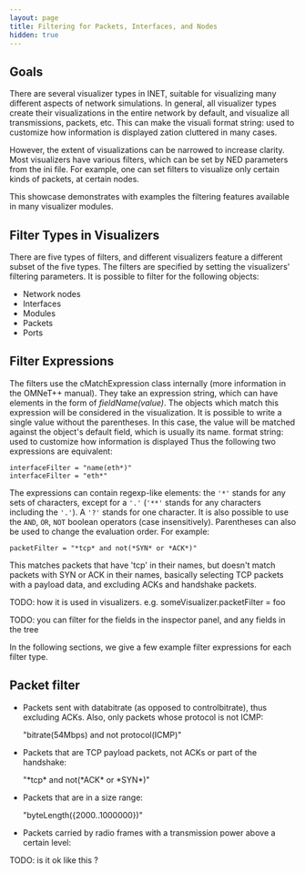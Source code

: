 ```yaml
---
layout: page
title: Filtering for Packets, Interfaces, and Nodes
hidden: true
---
```


## Goals

There are several visualizer types in INET, suitable for visualizing
many different aspects of network simulations. In general, all
visualizer types create their visualizations in the entire network by
default, and visualize all transmissions, packets, etc. This can make
the visuali
format string: used to customize how information is displayed
zation cluttered in many cases.

However, the extent of visualizations can be narrowed to increase
clarity. Most visualizers have various filters, which can be set by NED
parameters from the ini file. For example, one can set filters to
visualize only certain kinds of packets, at certain nodes.

This showcase demonstrates with examples the filtering features
available in many visualizer modules.

## Filter Types in Visualizers

There are five types of filters, and different visualizers feature a
different subset of the five types. The filters are specified by setting
the visualizers' filtering parameters. It is possible to filter for the
following objects:

-   Network nodes
-   Interfaces
-   Modules
-   Packets
-   Ports

## Filter Expressions

The filters use the cMatchExpression class internally (more information
in the OMNeT++ manual). They take an expression string, which can have
elements in the form of <var>fieldName(value)</var>. The objects which
match this expression will be considered in the visualization. It is
possible to write a single value without the parentheses. In this case,
the value will be matched against the object's default field, which is
usually its name.
format string: used to customize how information is displayed
 Thus the following two expressions are equivalent:

``` {.snippet}
interfaceFilter = "name(eth*)"
interfaceFilter = "eth*"
```

The expressions can contain regexp-like elements: the `'*'` stands for
any sets of characters, except for a `'.'` (`'**'` stands for any
characters including the `'.'`). A `'?'` stands for one character. It is
also possible to use the `AND`, `OR`, `NOT` boolean operators (case
insensitively). Parentheses can also be used to change the evaluation
order. For example:

``` {.snippet}
packetFilter = "*tcp* and not(*SYN* or *ACK*)"
```

This matches packets that have 'tcp' in their names, but doesn't match
packets with SYN or ACK in their names, basically selecting TCP packets
with a payload data, and excluding ACKs and handshake packets.

TODO: how it is used in visualizers. e.g. someVisualizer.packetFilter =
foo

TODO: you can filter for the fields in the inspector panel, and any
fields in the tree

In the following sections, we give a few example filter expressions for
each filter type.

## Packet filter

-   Packets sent with databitrate (as opposed to controlbitrate), thus
    excluding ACKs. Also, only packets whose protocol is not ICMP:

    <p><div class="snippet">
    "bitrate(54Mbps) and not protocol(ICMP)"
    </div></p>

-   Packets that are TCP payload packets, not ACKs or part of the
    handshake:

    <p><div class="snippet">
    "*tcp* and not(*ACK* or *SYN*)"
    </div></p>

-   Packets that are in a size range:

    <p><div class="snippet">
    "byteLength({2000..1000000})"
    </div></p>

-   Packets carried by radio frames with a transmission power above a
    certain level:

TODO: is it ok like this ?

<!--
What do i want to say in here ?

- there are 5 types of filters in visualizers: network node, node, packet, interface and port
- some visualizers have parameters that are these
- they take an expression ?

They are using cMatchExpression ... is that needed ?

Examples for the 5 filter types, with 3 or 4 examples each

Some examples:

nodeFilter: where componentType.name(StandardHost) and hasIP(192.168.0.*) ?

want to select nodes that has a certain IP and



<!--
What do i want to say here?

That the visualizations in inet tipically, by default, visualize a certain aspect of the simulation
in the entiry network, at all nodes, and all packets are visualized. The scope of the visualization
can be narrowed, by filtering for nodes, network nodes, packets, interfaces, and ports.
There are 5 types of filters, and different visualizers feature a different subset of the 5 types.

Programmatically, they are xyz. Sometimes they are not called that. Is this even needed?
--> <!--
There are filtering features that are available in many visualizers
one can filter for packets, interfaces, network nodes, modules and ports. These are the kinds that are available.
The filtering narrows the scope of the visualization for clarity. In general, these kinds are available,
but sometimes they are not called that. For example, there is the sourceFilter in xy visualizer, but it is essentially
a nodeFilter.

filters can have expressions...one can filter for the stuff that is in the inspector panel
so something like...visualize transmissions whose someField = someValue

for example, wanna visualize transmissions that have a bitrate of 24Mbps and 6Mbps

packetFilter = bitRate(24Mbps) OR bitrate(6Mbps) AND NOT packetname(ICMP)

this would visualize 24mbps and 6mbps transmissions that are not icmp messages
-->
